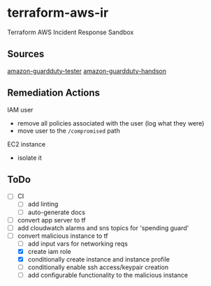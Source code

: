 # terraform-aws-ir

Terraform AWS Incident Response Sandbox

## Sources

[amazon-guardduty-tester](https://github.com/awslabs/amazon-guardduty-tester)
[amazon-guardduty-handson](https://github.com/aws-samples/amazon-guardduty-hands-on)

## Remediation Actions

IAM user

- remove all policies associated with the user (log what they were)
- move user to the `/compromised` path

EC2 instance

- isolate it

## ToDo

- [ ] CI
  - [ ] add linting
  - [ ] auto-generate docs
- [ ] convert app server to tf
- [ ] add cloudwatch alarms and sns topics for 'spending guard'
- [ ] convert malicious instance to tf
  - [ ] add input vars for networking reqs
  - [x] create iam role
  - [x] conditionally create instance and instance profile
  - [ ] conditionally enable ssh access/keypair creation
  - [ ] add configurable functionality to the malicious instance
